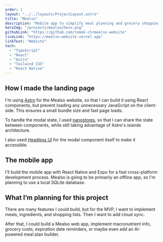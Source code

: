 ```yaml
---
order: 1
layout: "../../layouts/ProjectLayout.astro"
title: "Mealso"
description: "Mobile app to simplify meal planning and grocery shopping. Work in progress."
heroImg: "/projects/mealso/hero.png"
githubLink: "https://github.com/tomek-ch/mealso-website"
liveLink: "https://mealso-website.vercel.app"
linkText: "Website"
tech:
  - "TypeScript"
  - "React"
  - "Astro"
  - "Tailwind CSS"
  - "React Native"
---
```


## How I made the landing page

I'm using [Astro](https://astro.build/) for the Mealso website, so that I can build it using React components, but prevent loading any unnecessary JavaScript on the client-side. This ensures a small bundle size and fast page loads.

To handle the modal state, I used [nanostores](https://github.com/nanostores/nanostores), so that I can share the state between components, while still taking advantage of Astro's islands architecture.

I also used [Headless UI](https://headlessui.com/) for the modal component itself to make it accessible.

## The mobile app

I'll build the mobile app with React Native and Expo for a fast cross-platform development process. Mealso is going to be primarily an offline app, so I'm planning to use a local SQLite database.

## What I’m planning for this project

There are many features I could build, but for the MVP, I want to implement meals, ingredients, and shopping lists. Then I want to add cloud sync.

After that, I could build a Mealso web app, implement macronutrient info, grocery costs, expiration date reminders, or maybe even add an AI-powered meal plan builder.
